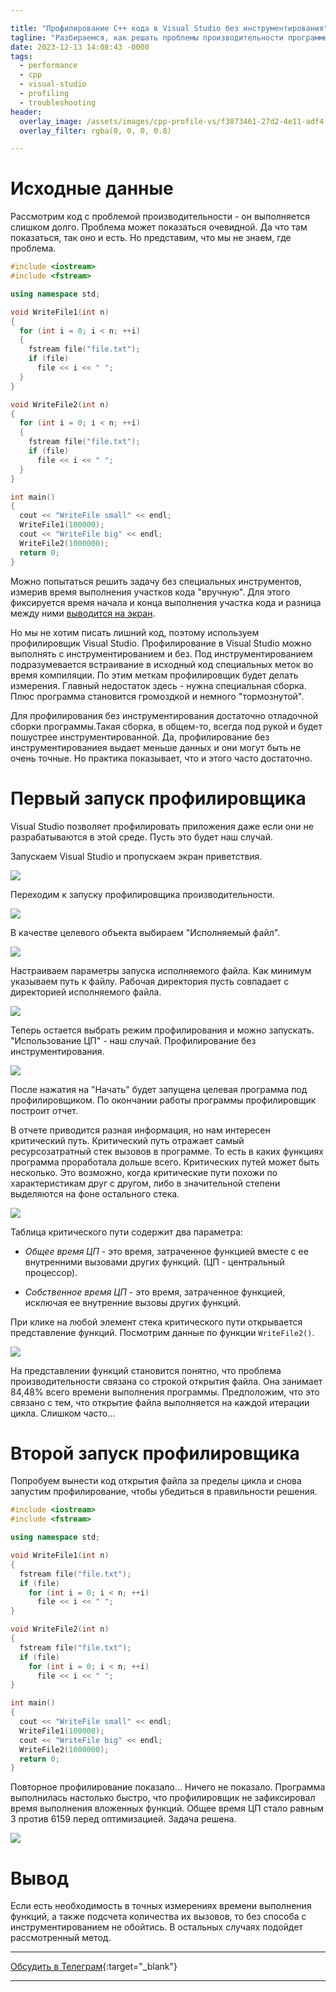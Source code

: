 ```yaml
---

title: "Профилирование C++ кода в Visual Studio без инструментирования"
tagline: "Разбираемся, как решать проблемы производительности программы с помощью профилировщика Visual Studio без инструментирования"
date: 2023-12-13 14:08:43 -0000
tags:
  - performance
  - cpp
  - visual-studio
  - profiling
  - troubleshooting
header:
  overlay_image: /assets/images/cpp-profile-vs/f3873461-27d2-4e11-adf4-d439eaba8d2c.png
  overlay_filter: rgba(0, 0, 0, 0.8)

---
```


# Исходные данные

Рассмотрим код с проблемой производительности - он выполняется слишком долго. Проблема может показаться очевидной. Да что там показаться, так оно и есть. Но представим, что мы не знаем, где проблема.

```cpp
#include <iostream>
#include <fstream>

using namespace std;

void WriteFile1(int n)
{
  for (int i = 0; i < n; ++i)
  {
    fstream file("file.txt");
    if (file)
      file << i << " ";
  }
}

void WriteFile2(int n)
{
  for (int i = 0; i < n; ++i)
  {
    fstream file("file.txt");
    if (file)
      file << i << " ";
  }
}

int main()
{
  cout << "WriteFile small" << endl;
  WriteFile1(100000);
  cout << "WriteFile big" << endl;
  WriteFile2(1000000);
  return 0;
}
```

Можно попытаться решить задачу без специальных инструментов, измерив время выполнения участков кода "вручную". Для этого фиксируется время начала и конца выполнения участка кода и разница между ними [выводится на экран](https://pro-prof.com/forums/topic/cplusplus-time-function).

Но мы не хотим писать лишний код, поэтому используем профилировщик Visual Studio. Профилирование в Visual Studio можно выполнять с инструментированием и без. Под инструментированием подразумевается встраивание в исходный код специальных меток во время компиляции. По этим меткам профилировщик будет делать измерения. Главный недостаток здесь - нужна специальная сборка. Плюс программа становится громоздкой и немного "тормознутой".

Для профилирования без инструментирования достаточно отладочной сборки программы.Такая сборка, в общем-то, всегда под рукой и будет пошустрее инструментированной. Да, профилирование без инструментированиея выдает меньше данных и они могут быть не очень точные. Но практика показывает, что и этого часто достаточно.

# Первый запуск профилировщика

Visual Studio позволяет профилировать приложения даже если они не разрабатываются в этой среде. Пусть это будет наш случай.

Запускаем Visual Studio и пропускаем экран приветствия.

![](/assets/images/cpp-profile-vs/a5ba8807-7826-4be5-b349-da7240ca062b.png)

Переходим к запуску профилировщика производительности.

![](/assets/images/cpp-profile-vs/26271c5c-c441-4eaf-846d-4aa1e622dbcb.png)

В качестве целевого объекта выбираем "Исполняемый файл".

![](/assets/images/cpp-profile-vs/c6c87ba7-b02a-4d61-a4f3-0e2afc88e794.png)

Настраиваем параметры запуска исполняемого файла. Как минимум указываем путь к файлу. Рабочая директория пусть совпадает с директорией исполняемого файла.

![](/assets/images/cpp-profile-vs/d072aefd-0c81-4621-a4ec-8a6ffc43502e.png)

Теперь остается выбрать режим профилирования и можно запускать. "Использование ЦП" - наш случай. Профилирование без инструментирования.

![](/assets/images/cpp-profile-vs/635af341-ec66-4657-90d7-05a82e0b6900.png)

После нажатия на "Начать" будет запущена целевая программа под профилировщиком. По окончании работы программы профилировщик построит отчет.

В отчете приводится разная информация, но нам интересен критический путь. Критический путь отражает самый ресурсозатратный стек вызовов в программе. То есть в каких функциях программа проработала дольше всего. Критических путей может быть несколько. Это возможно, когда критические пути похожи по характеристикам друг с другом, либо в значительной степени выделяются на фоне остального стека.

![](/assets/images/cpp-profile-vs/fb8b7759-d0ff-4078-845c-4bb1f5cc5245.png)

Таблица критического пути содержит два параметра:

* *Общее время ЦП* - это время, затраченное функцией вместе с ее внутренними вызовами других функций. (ЦП - центральный процессор).
    
* *Собственное время ЦП* - это время, затраченное функцией, исключая ее внутренние вызовы других функций.
    

При клике на любой элемент стека критического пути открывается представление функций. Посмотрим данные по функции `WriteFile2()`.

![](/assets/images/cpp-profile-vs/1743b601-daea-4e94-bcc9-b0588fff051f.png)

На представлении функций становится понятно, что проблема производительности связана со строкой открытия файла. Она занимает 84,48% всего времени выполнения программы. Предположим, что это связано с тем, что открытие файла выполняется на каждой итерации цикла. Слишком часто...

# Второй запуск профилировщика

Попробуем вынести код открытия файла за пределы цикла и снова запустим профилирование, чтобы убедиться в правильности решения.

```cpp
#include <iostream>
#include <fstream>

using namespace std;

void WriteFile1(int n)
{
  fstream file("file.txt");
  if (file)
    for (int i = 0; i < n; ++i)
      file << i << " ";
}

void WriteFile2(int n)
{
  fstream file("file.txt");
  if (file)
    for (int i = 0; i < n; ++i)
      file << i << " ";
}

int main()
{
  cout << "WriteFile small" << endl;
  WriteFile1(100000);
  cout << "WriteFile big" << endl;
  WriteFile2(1000000);
  return 0;
}
```

Повторное профилирование показало... Ничего не показало. Программа выполнилась настолько быстро, что профилировщик не зафиксировал время выполнения вложенных функций. Общее время ЦП стало равным 3 против 6159 перед оптимизацией. Задача решена.

![](/assets/images/cpp-profile-vs/f3873461-27d2-4e11-adf4-d439eaba8d2c.png)

# Вывод

Если есть необходимость в точных измерениях времени выполнения функций, а также подсчета количества их вызовов, то без способа с инструментированием не обойтись. В остальных случаях подойдет рассмотренный метод.

---

<i class="fab fa-telegram" aria-hidden="true"></i> [Обсудить в Телеграм](https://t.me/mediocre_developer/46){:target="_blank"}

---
